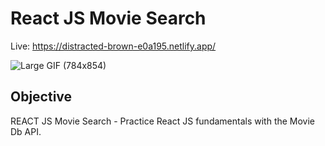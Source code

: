 # React JS Movie Search

Live: https://distracted-brown-e0a195.netlify.app/

![Large GIF (784x854)](https://user-images.githubusercontent.com/47830532/108796944-93f36480-754f-11eb-869d-5b0713380995.gif)

## Objective

REACT JS Movie Search - Practice React JS fundamentals with the Movie Db API.
